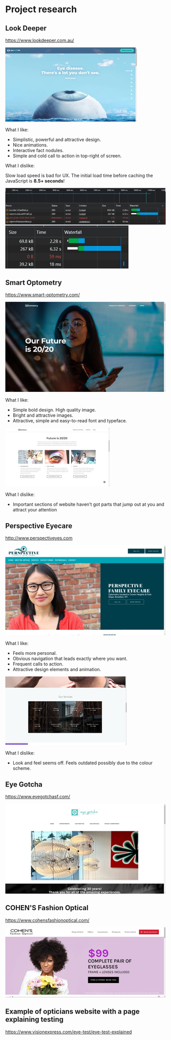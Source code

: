 # Project research 

## Look Deeper
https://www.lookdeeper.com.au/

![Look deeper deeper homepage image](docs/research/eyesburg.webp)

What I like:

* Simplistic, powerful and attractive design.
* Nice animations.
* Interactive fact nodules.
* Simple and cold call to action in top-right of screen.

What I dislike:

Slow load speed is bad for UX. 
The initial load time before caching the JavaScript is **8.5+ seconds**! 

![Look deeper performance image](docs/research/eyesburg-perfomance.webp)
![Look deeper performance image zoomed in](docs/research/eyesburg_perfomance-zoom-in.webp)

## Smart Optometry
https://www.smart-optometry.com/

![Smart optometry homepage image](docs/research/smart-optometry.webp)

What I like:

* Simple bold design. High quality image.
* Bright and attractive images.
* Attractive, simple and easy-to-read font and typeface.

![Smart optometry font/typeface image](docs/research/smart-optometry_typeface.webp)

What I dislike:

* Important sections of website haven’t got parts that jump out at you and attract your attention

## Perspective Eyecare
http://www.perspectiveyes.com

![Perspective eyecare homepage](docs/research/perspective-eyes.webp)

What I like:

* Feels more personal.
* Obvious navigation that leads exactly where you want.
* Frequent calls to action.
* Attractive design elements and animation.

![Perspective eye care services table](docs/research/perspective-eyes_services.webp)

What I dislike:

* Look and feel seems off. Feels outdated possibly due to the colour scheme.

## Eye Gotcha
https://www.eyegotchasf.com/

![Eye Gotcha homepage](docs/research/eyegotchasf.webp)

## COHEN'S Fashion Optical
https://www.cohensfashionoptical.com/

![COHEN'S Fashion Optical image](docs/research/cohensfashionoptical.webp)

## Example of opticians website with a page explaining testing

https://www.visionexpress.com/eye-test/eye-test-explained
